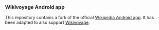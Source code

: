 ### Wikivoyage Android app

This repository contains a fork of the official [Wikipedia Android app](https://github.com/wikimedia/apps-android-wikipedia).
It has been adapted to also support [Wikivoyage](https://wikivoyage.org).
